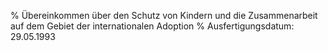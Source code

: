 % Übereinkommen über den Schutz von Kindern und die Zusammenarbeit auf dem Gebiet der internationalen Adoption
% Ausfertigungsdatum: 29.05.1993
 